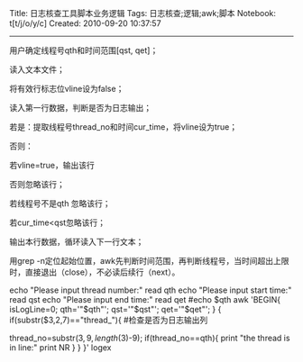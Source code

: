 Title: 日志核查工具脚本业务逻辑
Tags: 日志核查;逻辑;awk;脚本
Notebook: t[t/j/o/y/c]
Created: 2010-09-20 10:37:57

------

用户确定线程号qth和时间范围[qst, qet]；

读入文本文件； 

将有效行标志位vline设为false； 

读入第一行数据，判断是否为日志输出；
 
若是：提取线程号thread_no和时间cur_time，将vline设为true；

否则：
 
若vline=true，输出该行

否则忽略该行；
 
若线程号不是qth 忽略该行； 

 若cur_time<qst忽略该行； 


 输出本行数据，循环读入下一行文本； 


 

 用grep -n定位起始位置，awk先判断时间范围，再判断线程号，当时间超出上限时，直接退出（close），不必读后续行（next）。 

 
echo "Please input thread number:" 
read qth 
echo "Please input start time:" 
read qst 
echo "Please input end time:" 
read qet 
#echo $qth 
awk 'BEGIN{ 
   isLogLine=0; 
   qth='"$qth"'; 
   qst='"$qst"'; 
   qet='"$qet"'; 
 } 
 { 
  if(substr($3,2,7)=="thread_"){ #检查是否为日志输出列 

   thread_no=substr($3,9,length($3)-9); 
   if(thread_no==qth){ 
    print "the thread is in line:" 
    print NR 
   } 
  } 
 }' logex
